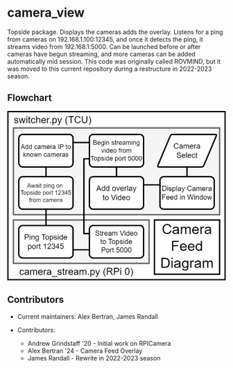 # camera_view
Topside package. Displays the cameras adds the overlay.
Listens for a ping from cameras on 192.168.1.100:12345, and once it detects the ping, it streams video from 192.168.1:5000.
Can be launched before or after cameras have begun streaming, and more cameras can be added automatically mid session. This code was originally called ROVMIND, but it was moved to this current repository during a restructure in 2022-2023 season.

## Flowchart
![alt text](https://github.com/JHSRobo/camera_view/blob/main/camera_flowchart.png "Cameras Flowchart")

## Contributors

* Current maintainers: Alex Bertran, James Randall

* Contributors:
  * Andrew Grindstaff '20 - Initial work on RPICamera
  * Alex Bertran '24 - Camera Feed Overlay
  * James Randall - Rewrite in 2022-2023 season
